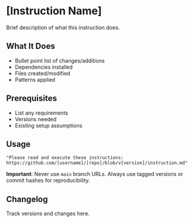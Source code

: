 # [Instruction Name]

Brief description of what this instruction does.

## What It Does

- Bullet point list of changes/additions
- Dependencies installed
- Files created/modified
- Patterns applied

## Prerequisites

- List any requirements
- Versions needed
- Existing setup assumptions

## Usage

```
"Please read and execute these instructions: https://github.com/[username]/[repo]/blob/v[version]/instruction.md"
```

**Important**: Never use `main` branch URLs. Always use tagged versions or commit hashes for reproducibility.

## Changelog

Track versions and changes here.